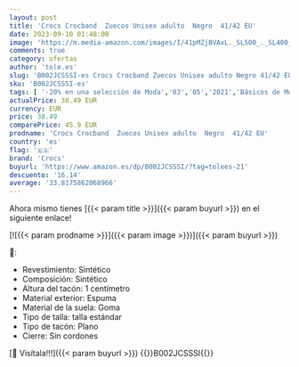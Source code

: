 ```yaml
---
layout: post
title: 'Crocs Crocband  Zuecos Unisex adulto  Negro  41/42 EU'
date: 2023-09-10 01:48:00
image: 'https://m.media-amazon.com/images/I/41pMZjBVAxL._SL500_._SL400_.jpg'
comments: true
category: ofertas
author: 'tole.es'
slug: 'B002JCSSSI-es Crocs Crocband Zuecos Unisex adulto Negro 41/42 EU'
sku: 'B002JCSSSI-es'
tags: [ '-20% en una selección de Moda','03','05','2021','Básicos de Moda','Días de Moda','Días de primavera, hasta -50%','Moda','Moda Hombre','Rebajas en zapatos hombre','Rebajas en zapatos mujer','Self Service','Special Features Stores','Zapatos para hombre','Zuecos y mules para hombre','crocs','zuecos','🇪🇸', ]
actualPrice: 38.49 EUR
currency: EUR
price: 38.49
comparePrice: 45.9 EUR
prodname: 'Crocs Crocband  Zuecos Unisex adulto  Negro  41/42 EU'
country: 'es'
flag: '🇪🇸'
brand: 'Crocs'
buyurl: 'https://www.amazon.es/dp/B002JCSSSI/?tag=tolees-21'
descuento: '16.14'
average: '33.8175862068966'
---
```


Ahora mismo tienes [{{< param title >}}]({{< param buyurl >}}) en el siguiente enlace!

[![{{< param prodname >}}]({{< param image >}})]({{< param buyurl >}})

🔎:

- Revestimiento: Sintético
- Composición: Sintético
- Altura del tacón: 1 centímetro
- Material exterior: Espuma
- Material de la suela: Goma
- Tipo de talla: talla estándar
- Tipo de tacón: Plano
- Cierre: Sin cordones

[🛒 Visítala!!!]({{< param buyurl >}})
{{<world>}}B002JCSSSI{{</world>}}
